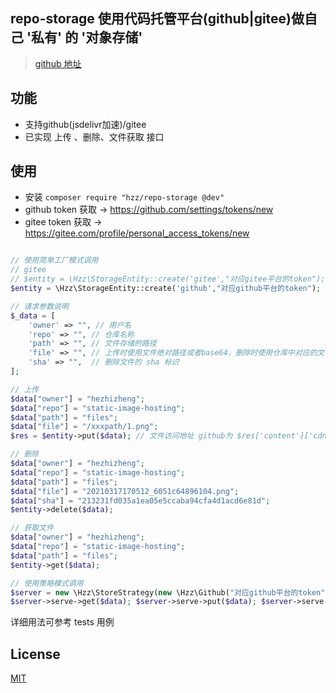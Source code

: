 ## repo-storage 使用代码托管平台(github|gitee)做自己 '私有' 的 '对象存储'

> [github 地址](https://github.com/hezhizheng/repo-storage)

## 功能
- 支持github(jsdelivr加速)/gitee
- 已实现 上传 、删除、文件获取 接口

## 使用
- 安装 `composer require "hzz/repo-storage @dev"`
- github token 获取 -> https://github.com/settings/tokens/new
- gitee token 获取 -> https://gitee.com/profile/personal_access_tokens/new

```php

// 使用简单工厂模式调用
// gitee
// $entity = \Hzz\StorageEntity::create('gitee',"对应gitee平台的token");
$entity = \Hzz\StorageEntity::create('github',"对应github平台的token");

// 请求参数说明
$_data = [
    'owner' => "", // 用户名
    'repo' => "", // 仓库名称
    'path' => "", // 文件存储的路径
    'file' => "", // 上传时使用文件绝对路径或者base64，删除时使用仓库中对应的文件名
    'sha' => "",  // 删除文件的 sha 标识
];

// 上传
$data["owner"] = "hezhizheng";
$data["repo"] = "static-image-hosting";
$data["path"] = "files";
$data["file"] = "/xxxpath/1.png";
$res = $entity->put($data); // 文件访问地址 github为 $res['content']['cdn_url']  gitee 为 $res['content']['download_url']

// 删除
$data["owner"] = "hezhizheng";
$data["repo"] = "static-image-hosting";
$data["path"] = "files";
$data["file"] = "20210317170512_6051c64896104.png";
$data["sha"] = "213231fd035a1ea05e5ccaba94cfa4d1acd6e81d";
$entity->delete($data);

// 获取文件
$data["owner"] = "hezhizheng";
$data["repo"] = "static-image-hosting";
$data["path"] = "files";
$entity->get($data);

// 使用策略模式调用
$server = new \Hzz\StoreStrategy(new \Hzz\Github("对应github平台的token"));
$server->serve->get($data); $server->serve->put($data); $server->serve->delete($data);
```
详细用法可参考 tests 用例

## License
[MIT](./LICENSE.txt)
